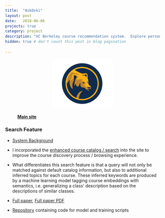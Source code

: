 ```yaml
---
title:  "AskOski"
layout: post
date:   2018-06-06
projects: true
category: project
description: "UC Berkeley course recommendation system.  Explore personalized course suggestions based on historic enrollments."
hidden: true # don't count this post in blog pagination

---
```


<!-- (More info <a href="{% post_url 2018-06-06-askoski %}" target="_blank">here</a>) -->
<figure>
<a href="https://askoski.berkeley.edu" target="_blank">
	<img src="/assets/images/featured_images/askoski.png" alt="AskOski Logo" style="width:200px;
    height: auto; display: block; margin: 0 auto;">
  	<figcaption> <h4> Main site </h4> </figcaption>
</a>
</figure>


### Search Feature

- <a href="{{ site.url }}/assets/files/askoski_brochure.pdf" target="_blank">System Background</a>
- I incorporated the <a href="https://askoski.berkeley.edu/search" target="_blank">enhanced course catalog / search</a> into the site to improve the course discovery process / browsing experience. 
- What differentiates this search feature is that a query will not only be matched against default catalog information, but also to additional inferred topics for each course.  These inferred keywords are produced by a machine learning model tagging course embeddings with semantics, i.e. generalizing a class' description based on the descriptions of similar classes. 

- <a href="https://link.springer.com/chapter/10.1007%2F978-3-030-29736-7_36" target="_blank">Full paper</a>, <a href="{{site.url}}/assets/files/ECTEL-paper.pdf" target="_blank">Full paper PDF</a>
- <a href="https://github.com/mdong127/ICS-research" target="_blank">Repository</a> containing code for model and training scripts
<!-- - Tools used -->
<!-- - What makes this course catalog “intelligent” is that a search query will not only be matched against course titles and descriptions, but also to additional “inferred keywords” for each course.  The inferred keywords are a machine learning model’s prediction as to what a class is about based on its true description and its mathematical representation learned from student behavior, intending to capture a semantic portrayal of courses beyond university catalog descriptions.  -->
<!-- These predicted keywords are a generalized description that contains words pulled from other course descriptions by way of a classification model mapping from a behaviorally informed course embedding space to a literal course description semantic space.   -->
<!-- - [Poster]({{site.url}}/assets/files/EDM-poster.pdf), [Short paper pdf]({{site.url}}/assets/files/EDM-paper.pdf) -->
<!-- More details [here]({{site.url}}/assets/files/research-poster-final.pdf). --> 
